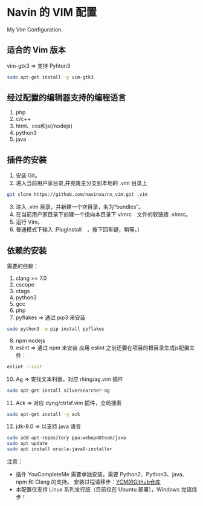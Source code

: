 # Navin 的 VIM 配置
My Vim Configuration.

## 适合的 Vim 版本
vim-gtk3 => 支持 Pyhton3
```sh
sudo apt-get install -y vim-gtk3
```

## 经过配置的编辑器支持的编程语言
1. php
2. c/c++
3. html、css和js(/nodejs)
4. python3
5. java

## 插件的安装
1. 安装 Git。
2. 进入当前用户家目录,并克隆主分支到本地的 .vim 目录上
```sh
git clone https://github.com/navinxu/nx_vim.git .vim
```
3. 进入 .vim 目录，并新建一个空目录，名为“bundles”。
4. 在当前用户家目录下创建一个指向本目录下 vimrc　文件的软链接 .vimrc。
5. 运行 Vim。
6. 普通模式下输入 :PlugInstall　，按下回车键，稍等。）

## 依赖的安装
需要的依赖：
1. clang >= 7.0
2. cscope
3. ctags
4. python3
5. gcc
6. php
7. pyflakes => 通过 pip3 来安装
```sh
sudo python3 -m pip install pyflakes
```
8. npm nodejs
9. eslint => 通过 npm 来安装
应用 eslint 之前还要在项目的根目录生成js配置文件：
```sh
eslint --init
```
10. Ag => 查找文本利器，对应 rking/ag.vim 插件
```sh
sudo apt-get install silversearcher-ag
```
11. Ack => 对应 dyng/ctrlsf.vim 插件，全局搜索
```sh
sudo apt-get install -y ack
```
12. jdk-8.0 => 以支持 java 语言
```sh
sudo add-apt-repository ppa:webupd8team/java
sudo apt update
sudo apt install oracle-java8-installer
```

注意：
* 插件 YouCompleteMe 需要单独安装，需要 Python2、Python3、java、npm 和 Clang 的支持。
安装过程请移步：[YCM的Github仓库](https://github.com/Valloric/YouCompleteMe)
* 本配置仅支持 Linux 系列发行版（目前仅在 Ubuntu 部署），Windows 党请绕步！


